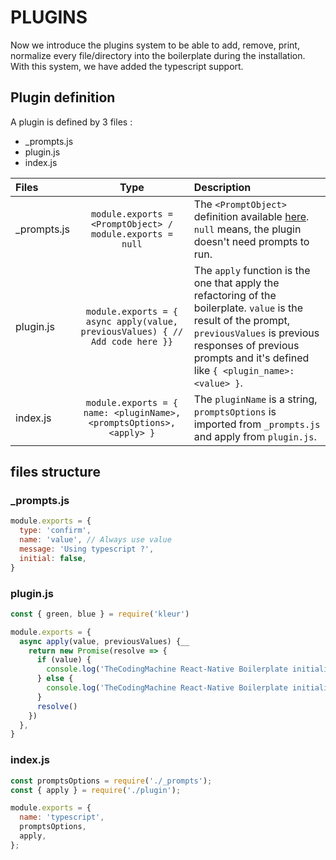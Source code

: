 # PLUGINS

Now we introduce the plugins system to be able to add, remove, print, normalize every file/directory into the boilerplate during the installation.
With this system, we have added the typescript support.

## Plugin definition
A plugin is defined by 3 files :
- _prompts.js
- plugin.js
- index.js

|   Files      | Type                                                                          |   Description                                                                                                                                                                                                                     |
| :----------- | :---------------------------------------------------------------------------: | :---------------------------------------------------------------------------------------------------------------------------------------------------------------------------------------------------------------------------------|
| _prompts.js  | `module.exports = <PromptObject> / module.exports = null`                     | The `<PromptObject>` definition available [here](https://github.com/terkelg/prompts#-prompt-objects). `null` means, the plugin doesn't need prompts to run.                                                                        |
| plugin.js    | `module.exports = { async apply(value, previousValues) { // Add code here }}` | The `apply` function is the one that apply the refactoring of the boilerplate. `value` is the result of the prompt, `previousValues` is previous responses of previous prompts and it's defined like `{ <plugin_name>: <value> }`. |
| index.js     | `module.exports = { name: <pluginName>, <promptsOptions>, <apply> }`          | The `pluginName` is a string, `promptsOptions` is imported from `_prompts.js` and apply from `plugin.js`.                                                                                                                         |

## files structure

### _prompts.js
``` javascript
module.exports = {
  type: 'confirm',
  name: 'value', // Always use value
  message: 'Using typescript ?',
  initial: false,
}
```
### plugin.js
```javascript
const { green, blue } = require('kleur')

module.exports = {
  async apply(value, previousValues) {__
    return new Promise(resolve => {
      if (value) {
        console.log('TheCodingMachine React-Native Boilerplate initialized the TYPESCRIPT please wait !',)
      } else {
        console.log('TheCodingMachine React-Native Boilerplate initialized the JAVASCRIPT please wait !',)
      }
      resolve()
    })
  },
}

```
### index.js
```javascript
const promptsOptions = require('./_prompts');
const { apply } = require('./plugin');

module.exports = {
  name: 'typescript',
  promptsOptions,
  apply,
};
```
